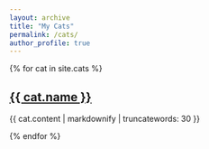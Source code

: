 ```yaml
---
layout: archive
title: "My Cats"
permalink: /cats/
author_profile: true
---
```


{% for cat in site.cats %}
  <h2><a href="{{ cat.url }}">{{ cat.name }}</a></h2>
  <p>{{ cat.content | markdownify | truncatewords: 30 }}</p>
{% endfor %}
